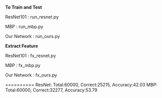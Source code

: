 **To Train and Test**


ResNet101 : run_resnet.py

MBP : run_mbp.py

Our Network : run_ours.py


**Extract Feature**


ResNet101 : fx_resnet.py

MBP : fx_mbp.py

Our Network : fx_ours.py

==========
ResNet: Total:60000, Correct:25215, Accuracy:42.03
MBP: Total:60000, Correct:32277, Accuracy:53.79